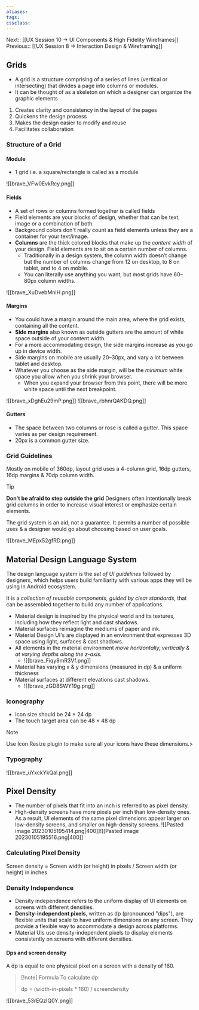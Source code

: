```yaml
---
aliases:
tags: 
cssclass:
---
```


Next:: [[UX Session 10 → UI Components & High Fidelity Wireframes]]
Previous:: [[UX Session 8 → Interaction Design & Wireframing]]

## Grids
- A grid is a structure comprising of a series of lines (vertical or intersecting) that divides a page into columns or modules.
- It can be thought of as a skeleton on which a designer can organize the graphic elements

1. Creates clarity and consistency in the layout of the pages
2. Quickens the design process
3. Makes the design easier to modify and reuse
4. Facilitates collaboration

### Structure of a Grid
#### Module
- 1 grid i.e. a square/rectangle is called as a module

![[brave_VFw0EvkRcy.png]]
#### Fields
- A set of rows or columns formed together is called fields
- Field elements are your blocks of design, whether that can be text, image or a combination of both.
- Background colors don't really count as field elements unless they are a container for your text/image.
- **Columns** are the thick colored blocks that make up the _content width_ of your design. Field elements are to sit on a certain number of columns. 
	- Traditionally in a design system, the column width doesn’t change but the number of columns change from 12 on desktop, to 8 on tablet, and to 4 on mobile. 
	- You can literally use anything you want, but most grids have 60–80px column widths.

![[brave_XuDvebMnIH.png]]
#### Margins
- You could have a margin around the main area, where the grid exists, containing all the content.
- **Side margins** also known as outside gutters are the amount of white space outside of your content width. 
- For a more accommodating design, the side margins increase as you go up in device width. 
- Side margins on mobile are usually 20–30px, and vary a lot between tablet and desktop. 
- Whatever you choose as the side margin, will be the _minimum_ white space you allow when you shrink your browser. 
	- When you expand your browser from this point, there will be more white space until the next breakpoint.

![[brave_xDghEu29mP.png]] ![[brave_rbhnrQAKDQ.png]]

#### Gutters
- The space between two columns or rose is called a gutter. This space varies as per design requirement.
- 20px is a common gutter size.

### Grid Guidelines
Mostly on mobile of 360dp, layout grid uses a 4-column grid, 16dp gutters, 16dp margins & 70dp column width.

> [!tip] 
> **Don't be afraid to step outside the grid** 
> Designers often intentionally break grid columns in order to increase visual interest or emphasize certain elements.
> 
> The grid system is an aid, not a guarantee. It permits a number of possible uses & a designer would go about choosing based on user goals.

![[brave_MEpx52gfRD.png]]

## Material Design Language System
The design language system is the *set of UI guidelines* followed by designers, which helps users build familiarity with various apps they will be using in Android ecosystem.

It is a *collection of reusable components, guided by clear standards*, that can be assembled together to build any number of applications.

- Material design is inspired by the physical world and its textures, including how they reflect light and cast shadows.
- Material surfaces reimagine the mediums of paper and ink.
- Material Design UI's are displayed in an environment that expresses 3D space using light, surfaces & cast shadows.
- All elements in the material environment *move horizontally, vertically & at varying depths along the z-axis.*
	- ![[brave_Fiqy8mR3Vf.png]]
- Material has varying x & y dimensions (measured in dp) & a uniform thickness
- Material surfaces at different elevations cast shadows.
	- ![[brave_zGD8SWY19g.png]]

### Iconography
- Icon size should be 24 × 24 dp 
- The touch target area can be 48 × 48 dp

 > [!note]
>  
> Use Icon Resize plugin to make sure all your icons have these dimensions.>  

### Typography
![[brave_uYxckYkQal.png]]

## Pixel Density
- The number of pixels that fit into an inch is referred to as pixel density.
- High-density screens have more pixels per inch than low-density ones. As a result, UI elements of the same pixel dimensions appear larger on low-density screens, and smaller on high-density screens.
![[Pasted image 20230105195414.png|400]]![[Pasted image 20230105195516.png|400]]

### Calculating Pixel Density
Screen density = Screen width (or height) in pixels / Screen width (or height) in inches

### Density Independence
- Density independence refers to the uniform display of UI elements on screens with different densities.
- **Density-independent pixels**, written as dp (pronounced "dips"), are flexible units that scale to have uniform dimensions on any screen. They provide a flexible way to accommodate a design across platforms.
- Material UIs use density-independent pixels to display elements consistently on screens with different densities.

#### Dps and screen density
A dp is equal to one physical pixel on a screen with a density of 160.
> [!note] Formula
> To calculate dp:
> 
> dp = (width-in-pixels * 160) / screendensity

![[brave_53rEQzIQ0Y.png]]